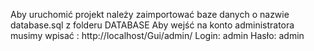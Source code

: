 
Aby uruchomić projekt należy zaimportować baze danych o nazwie database.sql z folderu DATABASE
Aby wejść na konto administratora musimy wpisać : http://localhost/Gui/admin/
Login: admin
Hasło: admin
